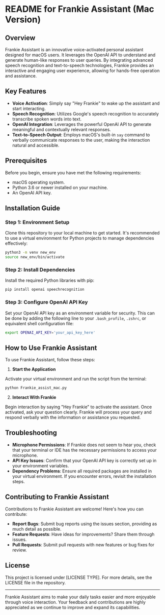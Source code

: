 # README for Frankie Assistant (Mac Version)

## Overview

Frankie Assistant is an innovative voice-activated personal assistant designed for macOS users. It leverages the OpenAI API to understand and generate human-like responses to user queries. By integrating advanced speech recognition and text-to-speech technologies, Frankie provides an interactive and engaging user experience, allowing for hands-free operation and assistance.

## Key Features

- **Voice Activation**: Simply say "Hey Frankie" to wake up the assistant and start interacting.
- **Speech Recognition**: Utilizes Google's speech recognition to accurately transcribe spoken words into text.
- **OpenAI Integration**: Leverages the powerful OpenAI API to generate meaningful and contextually relevant responses.
- **Text-to-Speech Output**: Employs macOS's built-in `say` command to verbally communicate responses to the user, making the interaction natural and accessible.

## Prerequisites

Before you begin, ensure you have met the following requirements:
- macOS operating system.
- Python 3.6 or newer installed on your machine.
- An OpenAI API key.

## Installation Guide

### Step 1: Environment Setup

Clone this repository to your local machine to get started. It's recommended to use a virtual environment for Python projects to manage dependencies effectively:

```bash
python3 -m venv new_env
source new_env/bin/activate
```

### Step 2: Install Dependencies

Install the required Python libraries with pip:

```bash
pip install openai speechrecognition
```

### Step 3: Configure OpenAI API Key

Set your OpenAI API key as an environment variable for security. This can be done by adding the following line to your `.bash_profile`, `.zshrc`, or equivalent shell configuration file:

```bash
export OPENAI_API_KEY='your_api_key_here'
```

## How to Use Frankie Assistant

To use Frankie Assistant, follow these steps:

1. **Start the Application**

Activate your virtual environment and run the script from the terminal:

```bash
python Frankie_assist_mac.py
```

2. **Interact With Frankie**

Begin interaction by saying "Hey Frankie" to activate the assistant. Once activated, ask your question clearly. Frankie will process your query and respond verbally with the information or assistance you requested.

## Troubleshooting

- **Microphone Permissions**: If Frankie does not seem to hear you, check that your terminal or IDE has the necessary permissions to access your microphone.
- **API Key Issues**: Confirm that your OpenAI API key is correctly set up in your environment variables.
- **Dependency Problems**: Ensure all required packages are installed in your virtual environment. If you encounter errors, revisit the installation steps.

## Contributing to Frankie Assistant

Contributions to Frankie Assistant are welcome! Here's how you can contribute:

- **Report Bugs**: Submit bug reports using the issues section, providing as much detail as possible.
- **Feature Requests**: Have ideas for improvements? Share them through issues.
- **Pull Requests**: Submit pull requests with new features or bug fixes for review.

## License

This project is licensed under [LICENSE TYPE]. For more details, see the LICENSE file in the repository.

---

Frankie Assistant aims to make your daily tasks easier and more enjoyable through voice interaction. Your feedback and contributions are highly appreciated as we continue to improve and expand its capabilities.
